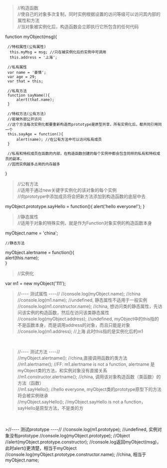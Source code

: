  >//构造函数    
 //使自己的对象多次复制，同时实例根据设置的访问等级可以访问其内部的属性和方法   
 //当对象被实例化后，构造函数会立即执行它所包含的任何代码  
 
 function myObject(msg){
 
     //特权属性(公有属性)  
      this.myMsg = msg; //只在被实例化后的实例中可调用  
      this.address = '上海';  
     
     //私有属性  
     var name = '豪情';  
     var age = 29;  
     var that = this;  
     
     //私有方法  
     function sayName(){  
         alert(that.name);  
     }  
     
     //特权方法(公有方法)   
     //能被外部公开访问   
     //这个方法每次实例化都要重新构造而prototype是原型共享，所有实例化后，都共同引用同一个  
     this.sayAge = function(){
         alert(name); //在公有方法中可以访问私有成员
     }
     
     //私有和特权成员在函数的内部，在构造函数创建的每个实例中都会包含同样的私有和特权成员的副本，  
     //因而实例越多占用的内存越多 
 }
  
 >//公有方法   
 //适用于通过new关键字实例化的该对象的每个实例   
 //向prototype中添加成员将会把新方法添加到构造函数的底层中去  
 
 myObject.prototype.sayHello = function(){
     alert('hello everyone!');
 }
 
 >//静态属性       
 //适用于对象的特殊实例，就是作为Function对象实例的构造函数本身     
 
 myObject.name = 'china';
 
    //静态方法  
    
 myObject.alertname = function(){  
     alert(this.name);  
 }    
 
> //实例化  
 
 var m1 = new myObject('111');   
 
 >//---- 测试属性 ----//
 //console.log(myObject.name); //china
 //console.log(m1.name); //undefined, 静态属性不适用于一般实例  
 //console.log(m1.constructor.name); //china, 想访问类的静态属性，先访问该实例的构造函数，然后在访问该类静态属性   
 //console.log(myObject.address); //undefined, myObject中的this指的不是函数本身，而是调用address的对象，而且只能是对象   
 //console.log(m1.address); //上海 此时this指的是实例化后的m1 <br/>
 <br/>
 
 >//---- 测试方法 ----//   
 //myObject.alertname(); //china,直接调用函数的类方法   
 //m1.alertname(); //FF: m1.alertname is not a function, alertname 是myObject类的方法，和实例对象没有直接关系  
 //m1.constructor.alertname(); //china, 调用该对象构造函数（类函数）的方法（函数）  
 //m1.sayHello(); //hello everyone, myObject类的prototype原型下的方法将会被实例继承  
 //myObject.sayHello(); //myObject.sayHello is not a function，sayHello是原型方法，不是类的方
 <br/>
 <br/>
 >//---- 测试prototype ----//  
 //console.log(m1.prototype); //undefined, 实例对象没有prototype   
 //console.log(myObject.prototype); //Object    
 //alert(myObject.prototype.constructor); //console.log返回myObject(msg)，此时alert()更清楚，相当于myObject   
 //console.log(myObject.prototype.constructor.name); //china, 相当于myObject.name;  
